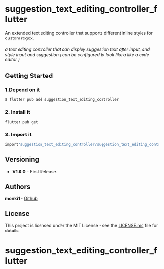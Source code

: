# suggestion_text_editing_controller_flutter
An extended text editing controller that supports different inline styles for custom regex.

###### a text editing controller that can display suggestion text after input, and style input and suggestion ( can be configured to look like a like a code editor )
## Getting Started


### 1.Depend on it

```
$ flutter pub add suggestion_text_editing_controller

```

[//]: # (#### or add to yaml file manually)

[//]: # (```yaml)

[//]: # (  suggestion_text_editing_controller:)

[//]: # (    git:)

[//]: # (      url: https://github.com/monki1/suggestion_text_editing_controller_flutter)

[//]: # (      ref: 71a61c1)

[//]: # (```)
### 2. Install it
```commandline
flutter pub get
```

### 3. Import it

```dart
import'suggestion_text_editing_controller/suggestion_text_editing_controller.dart';
```

[//]: # (## Usage)

[//]: # (```dart)

[//]: # (TextSpan styler&#40;String text, TextStyle? defaultStyle&#41; {)

[//]: # (  List<TextSpan> children = [];)

[//]: # (  for &#40;int i = 0; i < text.length; i++&#41; {)

[//]: # (    i % 2 == 0)

[//]: # (        ? children.add&#40;TextSpan&#40;)

[//]: # (        text: text.substring&#40;i, i + 1&#41;,)

[//]: # (        ///red for even, )

[//]: # (        style: TextStyle&#40;color: Colors.red&#41;&#41;&#41;)

[//]: # (        : children.add&#40;TextSpan&#40;)

[//]: # (        text: text.substring&#40;i, i + 1&#41;,)

[//]: # (        ///blue for odd)

[//]: # (        style: TextStyle&#40;color: Colors.blue&#41;&#41;&#41;;)

[//]: # (  })

[//]: # (  return TextSpan&#40;style: defaultStyle, children: children&#41;;)

[//]: # (})

[//]: # (suggestionTextEditingController controller = suggestionTextEditingController&#40;styler: styler&#41;;)

[//]: # ()
[//]: # (//TextFormField&#40;controller: controller&#41;;)

[//]: # (```)

## Versioning

- **V1.0.0** - First Release.

## Authors

**monki1** - [Github](https://github.com/monki1)

## License

This project is licensed under the MIT License - see the [LICENSE.md](LICENSE) file for details
# suggestion_text_editing_controller_flutter
